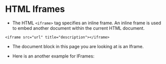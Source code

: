 # HTML Iframes
* The HTML `<iframe>` tag specifies an inline frame. An inline frame is used to embed another document within the current HTML document.

```
<iframe src="url" title="description"></iframe> 
```

* The document block in this page you are looking at is an Iframe.

* Here is an another example for IFrames: